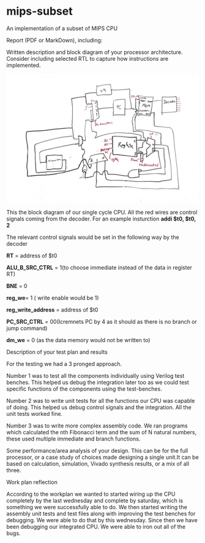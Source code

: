 # mips-subset
An implementation of a subset of MIPS CPU


Report (PDF or MarkDown), including:

Written description and block diagram of your processor architecture. Consider including selected RTL to capture how instructions are implemented.

![alt text](https://github.com/concavegit/mips-subset/blob/master/CPU%20schematic.jpg
)

This the block diagram of our single cycle CPU. All the red wires are control signals coming from the decoder. 
For an example insturction **addi $t0, $t0, 2**

The relevant control signals would be set in the following way by the decoder


**RT** = address of $t0


**ALU_B_SRC_CTRL** = 1(to choose immediate instead of the data in register RT)


**BNE** = 0


**reg_we**= 1 ( write enable would be 1)


**reg_write_address** = address of $t0


**PC_SRC_CTRL** = 00(Icremnets PC by 4 as it should as there is no branch or jump command)


**dm_we** = 0 (as the data memory would not be written to)




Description of your test plan and results

For the testing we had a 3 pronged approach. 

Number 1 was to test all the components individually using Verilog test benches. This helped us debug the integration later too as we could test specific functions of the components using the test-benches.

Number 2 was to write unit tests for all the functions our CPU was capable of doing. This helped us debug control signals and the integration. All the unit tests worked fine.

Number 3 was to write more complex assembly code. We ran programs which calculated the nth Fibonacci term and the sum of N natural numbers, these used multiple immediate and branch functions.

Some performance/area analysis of your design. This can be for the full processor, or a case study of choices made designing a single unit.It can be based on calculation, simulation, Vivado synthesis results, or a mix of all three.

Work plan reflection

According to the workplan we wanted to started wiring up the CPU completely by the last wednesday and complete by saturday, which is something we were successfully able to do. We then started writing the assembly unit tests and test files along with improving the test benches for debugging. We were able to do that by this wednesday. Since then we have been debugging our integrated CPU. We were able to iron out all of the bugs.
